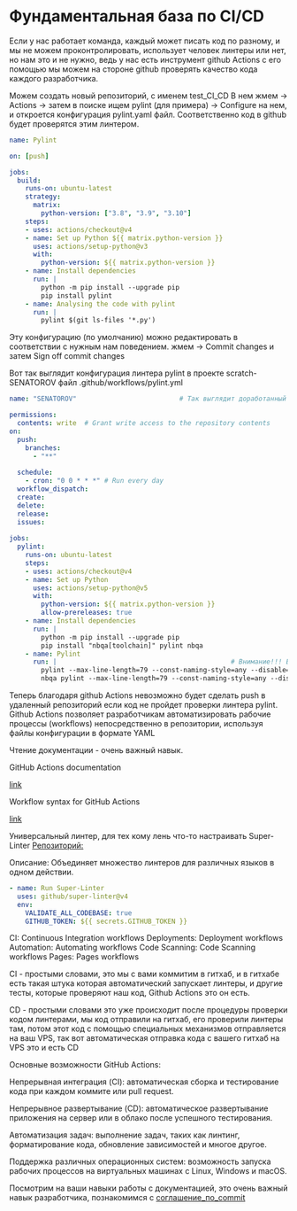 # Фундаментальная база по CI/CD

Если у нас работает команда, каждый может писать код по разному, и мы не можем проконтролировать, использует человек линтеры или нет, но нам это и не нужно, ведь у нас есть инструмент github Actions с его помощью мы можем на стороне github проверять качество кода каждого разработчика.

Можем создать новый репозиторий, с именем test_CI_CD
В нем жмем -> Actions -> затем в поиске ищем pylint (для примера) -> Configure на нем, 
и откроется конфигурация pylint.yaml файл. Соответственно код в github будет проверятся этим линтером.

```yaml
name: Pylint

on: [push]

jobs:
  build:
    runs-on: ubuntu-latest
    strategy:
      matrix:
        python-version: ["3.8", "3.9", "3.10"]
    steps:
    - uses: actions/checkout@v4
    - name: Set up Python ${{ matrix.python-version }}
      uses: actions/setup-python@v3
      with:
        python-version: ${{ matrix.python-version }}
    - name: Install dependencies
      run: |
        python -m pip install --upgrade pip
        pip install pylint
    - name: Analysing the code with pylint
      run: |
        pylint $(git ls-files '*.py')
```

Эту конфигурацию (по умолчанию) можно редактировать в соответствии с нужным нам поведением.
жмем -> Commit changes и затем Sign off commit changes

Вот так выглядит конфигурация линтера pylint в проекте scratch-SENATOROV файл .github/workflows/pylint.yml

```yaml
name: "SENATOROV"                          # Так выглядит доработанный файл линтера pylint для ipynb и py файлов

permissions:
  contents: write  # Grant write access to the repository contents
on:
  push:
    branches:
      - "**"
   
  schedule:
    - cron: "0 0 * * *" # Run every day
  workflow_dispatch:
  create:
  delete:
  release:
  issues:
 
jobs:
  pylint:
    runs-on: ubuntu-latest
    steps:
    - uses: actions/checkout@v4
    - name: Set up Python
      uses: actions/setup-python@v5
      with:
        python-version: ${{ matrix.python-version }}
        allow-prereleases: true
    - name: Install dependencies
      run: |
        python -m pip install --upgrade pip
        pip install "nbqa[toolchain]" pylint nbqa
    - name: Pylint
      run: |                                            # Внимание!!! В файле .pre-commit.yaml должны быть точно такие же коды ошибок, чтобы линтеры работали синхронно.
        pylint --max-line-length=79 --const-naming-style=any --disable=R1721,R0903,C0303,E1101,R1716,E0401,W1514,C0200,C0114,C0301,E0602,W0104,C0302,R0801,E1136,line-too-long,C0305,E2515 --disable=import-error $(git ls-files '*.py' '*.ipynb')
        nbqa pylint --max-line-length=79 --const-naming-style=any --disable=R1721,R0903,E2515,C0303,E1101,R1716,E0401,W1514,C0200,C0114,C0301,E0602,W0104,C0302,R0801,E1136,C0305,E2515 --disable=import-error $(git ls-files '*.py' '*.ipynb')
```

Теперь благодаря github Actions невозможно будет сделать push в удаленный репозиторий если код не пройдет проверки линтера pylint. Github Actions позволяет разработчикам автоматизировать рабочие процессы (workflows) непосредственно в репозитории, используя файлы конфигурации в формате YAML

Чтение документации - очень важный навык.

GitHub Actions documentation

[link](https://docs.github.com/en/actions)

Workflow syntax for GitHub Actions

[link](https://docs.github.com/en/actions/writing-workflows/workflow-syntax-for-github-actions)

Универсальный линтер, для тех кому лень что-то настраивать
Super-Linter
[Репозиторий:](https://github.com/github/super-linter)

Описание: Объединяет множество линтеров для различных языков в одном действии.

```yaml
- name: Run Super-Linter
  uses: github/super-linter@v4
  env:
    VALIDATE_ALL_CODEBASE: true
    GITHUB_TOKEN: ${{ secrets.GITHUB_TOKEN }}
```

CI: Continuous Integration workflows
Deployments: Deployment workflows
Automation: Automating workflows
Code Scanning: Code Scanning workflows
Pages: Pages workflows

CI - простыми словами, это мы с вами коммитим в гитхаб, и в гитхабе есть такая штука которая автоматический запускает линтеры, и другие тесты, которые проверяют наш код, Github Actions это он есть.

CD - простыми словами это уже происходит после процедуры проверки кодом линтерами, мы код отправили на гитхаб, его проверили линтеры там, потом этот код с помощью специальных механизмов отправляется на ваш VPS, так вот автоматическая отправка кода с вашего гитхаб на VPS это и есть CD

Основные возможности GitHub Actions:

Непрерывная интеграция (CI): автоматическая сборка и тестирование кода при каждом коммите или pull request.

Непрерывное развертывание (CD): автоматическое развертывание приложения на сервер или в облако после успешного тестирования.

Автоматизация задач: выполнение задач, таких как линтинг, форматирование кода, обновление зависимостей и многое другое.

Поддержка различных операционных систем: возможность запуска рабочих процессов на виртуальных машинах с Linux, Windows и macOS.

Посмотрим на ваши навыки работы с документацией, это очень важный навык разработчика, познакомимся с [соглашение_по_commit](https://www.conventionalcommits.org/ru/v1.0.0/)






